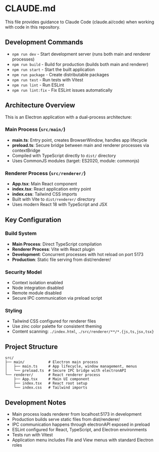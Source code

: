 # CLAUDE.md

This file provides guidance to Claude Code (claude.ai/code) when working with code in this repository.

## Development Commands

- `npm run dev` - Start development server (runs both main and renderer processes)
- `npm run build` - Build for production (builds both main and renderer)
- `npm run start` - Start the built application
- `npm run package` - Create distributable packages
- `npm run test` - Run tests with Vitest
- `npm run lint` - Run ESLint
- `npm run lint:fix` - Fix ESLint issues automatically

## Architecture Overview

This is an Electron application with a dual-process architecture:

### Main Process (`src/main/`)
- **main.ts**: Entry point, creates BrowserWindow, handles app lifecycle
- **preload.ts**: Secure bridge between main and renderer processes via contextBridge
- Compiled with TypeScript directly to `dist/` directory
- Uses CommonJS modules (target: ES2020, module: commonjs)

### Renderer Process (`src/renderer/`)
- **App.tsx**: Main React component
- **index.tsx**: React application entry point
- **index.css**: Tailwind CSS imports
- Built with Vite to `dist/renderer/` directory
- Uses modern React 18 with TypeScript and JSX

## Key Configuration

### Build System
- **Main Process**: Direct TypeScript compilation
- **Renderer Process**: Vite with React plugin
- **Development**: Concurrent processes with hot reload on port 5173
- **Production**: Static file serving from dist/renderer/

### Security Model
- Context isolation enabled
- Node integration disabled
- Remote module disabled
- Secure IPC communication via preload script

### Styling
- Tailwind CSS configured for renderer files
- Use zinc color palette for consistent theming
- Content scanning: `./index.html`, `./src/renderer/**/*.{js,ts,jsx,tsx}`

## Project Structure

```
src/
├── main/           # Electron main process
│   ├── main.ts     # App lifecycle, window management, menus
│   └── preload.ts  # Secure IPC bridge with electronAPI
└── renderer/       # React renderer process
    ├── App.tsx     # Main UI component
    ├── index.tsx   # React root setup
    └── index.css   # Tailwind imports
```

## Development Notes

- Main process loads renderer from localhost:5173 in development
- Production builds serve static files from dist/renderer/
- IPC communication happens through electronAPI exposed in preload
- ESLint configured for React, TypeScript, and Electron environments
- Tests run with Vitest
- Application menu includes File and View menus with standard Electron roles